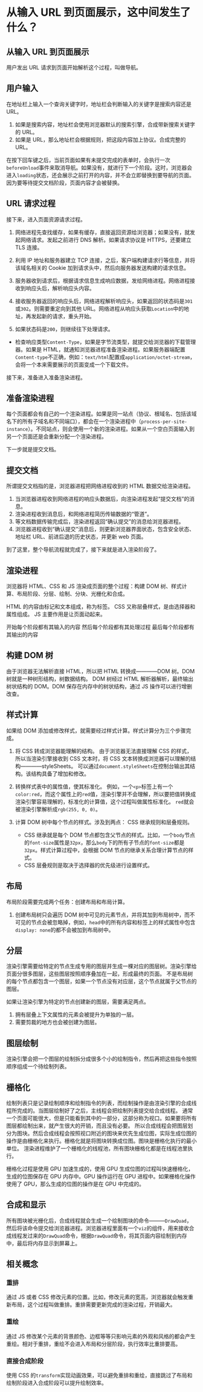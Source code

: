 # 从输入 URL 到页面展示，这中间发生了什么？

## 从输入 URL 到页面展示

用户发出 URL 请求到页面开始解析这个过程，叫做导航。

## 用户输入

在地址栏上输入一个查询关键字时，地址栏会判断输入的关键字是搜索内容还是 URL。

1. 如果是搜索内容，地址栏会使用浏览器默认的搜索引擎，合成带新搜索关键字的 URL。
2. 如果是 URL，那么地址栏会根据规则，把这段内容加上协议。合成完整的 URL。

在按下回车键之后，当前页面如果有未提交完成的表单时，会执行一次`beforeUnload`事件来取消导航。如果没有，就进行下一个阶段。这时，浏览器会进入`loading`状态，还会展示之前打开的内容，并不会立即替换到要导航的页面。因为要等待提交文档阶段，页面内容才会被替换。

## URL 请求过程

接下来，进入页面资源请求过程。

1. 网络进程先查找缓存，如果有缓存，直接返回资源给浏览器；如果没有，就发起网络请求。发起之前进行 DNS 解析。如果请求协议是 HTTPS，还要建立 TLS 连接。

2. 利用 IP 地址和服务器建立 TCP 连接，之后，客户端构建请求行等信息，并将该域名相关的 Cookie 加到请求头中，然后向服务器发送构建的请求信息。

3. 服务器收到请求后，根据请求信息生成响应数据，发给网络进程。网络进程接收到响应头后，解析响应头内容。

4. 接收服务器返回的响应头后，网络进程解析响应头，如果返回的状态码是`301`或`302`。则需要重定向到其他 URL。网络进程从响应头获取`Location`中的地址，再发起新的请求，重头开始。

5. 如果状态码是`200`，则继续往下处理请求。

- 检查响应类型`Content-Type`，如果是字节流类型，就提交给浏览器的下载管理器。如果是 HTML，就通知浏览器进程准备渲染进程。如果服务器端配置`Content-type`不正确，例如：`text/html`配置成`application/octet-stream`，会将一个本来需要展示的页面变成一个下载文件。

接下来，准备进入准备渲染进程。

## 准备渲染进程

每个页面都会有自己的一个渲染进程。如果是同一站点（协议、根域名、包括该域名下的所有子域名和不同端口），都会在一个渲染进程中（`process-per-site-instance`）。不同站点，则会使用一个新的渲染进程。如果从一个空白页面输入到另一个页面还是会重新分配一个渲染进程。

下一步就是提交文档。

## 提交文档

所谓提交文档指的是，浏览器进程把网络进程收到的 HTML 数据交给渲染进程。

1. 当浏览器进程收到网络进程的响应头数据后，向渲染进程发起“提交文档”的消息。
2. 渲染进程收到消息后，和网络进程简历传输数据的“管道”。
3. 等文档数据传输完成后，渲染进程返回“确认提交”的消息给浏览器进程。
4. 浏览器进程收到“确认提交”消息后，则更新浏览器界面状态，包含安全状态、地址栏 URL、前进后退的历史状态，并更新 web 页面。

到了这里，整个导航流程就完成了，接下来就是进入渲染阶段了。

## 渲染进程

浏览器将 HTML、CSS 和 JS 渲染成页面的整个过程：构建 DOM 树、样式计算、布局阶段、分层、绘制、分块、光栅化和合成。

HTML 的内容由标记和文本组成，称为标签。
CSS 又称层叠样式，是由选择器和属性组成。
JS 主要作用是让页面动起来。

开始每个阶段都有其输入的内容
然后每个阶段都有其处理过程
最后每个阶段都有其输出的内容

## 构建 DOM 树

由于浏览器无法解析直接 HTML，所以把 HTML 转换成————DOM 树。DOM 树就是一种树形结构，树数据结构。
DOM 树经过 HTML 解析器解析，最终输出树状结构的 DOM。DOM 保存在内存中的树状结构，通过 JS 操作可以进行增删改查。

## 样式计算

如果给 DOM 添加或修改样式，就需要经过样式计算。样式计算分为三个步骤完成。

1. 将 CSS 转成浏览器能理解的结构。
   由于浏览器无法直接理解 CSS 的样式，所以当渲染引擎接收到 CSS 文本时，将 CSS 文本转换成浏览器可以理解的结构————styleSheets。
   可以通过`document.styleSheets`在控制台输出其结构。该结构具备了增加和修改。

2. 转换样式表中的属性值，使其标准化。
   例如，一个`<p>`标签上有一个`color:red`，而这个属性上的`red`值，渲染引擎并不会理解，所以要把值转换成渲染引擎容易理解的，标准化的计算值，这个过程叫做属性标准化。
   `red`就会被渲染引擎解析成`rgb(255, 0, 0)`。

3. 计算 DOM 树中每个节点的样式。涉及到两点： CSS 继承规则和层叠规则。
   - CSS 继承就是每个 DOM 节点都包含父节点的样式。比如，一个`body`节点的`font-size`属性是`32px`，那么`body`下的所有子节点的`font-size`都是`32px`。样式计算过程中，会根据 DOM 节点的继承关系合理计算节点的样式。
   - CSS 层叠规则是取决于选择器的优先级进行设置样式。

## 布局

布局阶段需要完成两个任务：创建布局和布局计算。

1. 创建布局树只会遍历 DOM 树中可见的元素节点，并将其加到布局树中，而不可见的节点会被忽略掉，例如，`head`中的所有内容和标签上的样式属性中包含`display: none`的都不会被加到布局树中。

## 分层

渲染引擎需要给特定的节点生成专用的图层并生成一棵对应的图层树。渲染引擎给页面分很多图层，这些图层按照顺序叠加在一起，形成最终的页面。
不是布局树的每个节点都包含一个图层，如果一个节点没有对应层，这个节点就属于父节点的图层。

如果让渲染引擎为特定的节点创建新的图层，需要满足两点。

1. 拥有层叠上下文属性的元素会被提升为单独的一层。
2. 需要剪裁的地方也会被创建为图层。

## 图层绘制

渲染引擎会把一个图层的绘制拆分成很多个小的绘制指令，然后再把这些指令按照顺序组成一个待绘制列表。

## 栅格化

绘制列表只是记录绘制顺序和绘制指令的列表，而绘制操作是由渲染引擎的合成线程所完成的。当图层绘制好了之后，主线程会把绘制列表提交给合成线程。
通常一个页面可能很大，但是只能看到其中的一部分，这部分称为视口。如果要将所有图层都绘制出来，就产生很大的开销，而且没有必要。
所以合成线程会把图层划分为图块。然后合成线程会按照视口附近的图块来优先生成位图，实际生成位图的操作是由栅格化来执行。栅格化就是将图块转换成位图。图块是栅格化执行的最小单位。
渲染进程维护了一个栅格化的线程池，所有图块栅格化都是在线程池里执行。

栅格化过程是使用 GPU 加速生成的，使用 GPU 生成位图的过程叫快速栅格化，生成的位图保存在 GPU 内存中。GPU 操作运行在 GPU 进程中。如果栅格化操作使用了 GPU，那么生成的位图的操作是在 GPU 中完成的。

## 合成和显示

所有图块被光栅化后，合成线程就会生成一个绘制图块的命令———`DrawQuad`，然后将该命令提交给浏览器进程。浏览器进程里面有一个`viz`的组件，用来接收合成线程发过来的`DrawQuad`命令，根据`DrawQuad`命令，将其页面内容绘制到内存中，最后将内存显示到屏幕上。

## 相关概念

### 重排

通过 JS 或者 CSS 修改元素的位置。比如，修改元素的宽高，浏览器就会触发重新布局，这个过程叫做重排。重排需要更新完成的渲染过程，开销最大。

### 重绘

通过 JS 修改某个元素的背景颜色、边框等等只影响元素的外观和风格的都会产生重绘。相对于重排，重绘不会进入布局和分层阶段，执行效率比重排要高。

### 直接合成阶段

使用 CSS 的`transform`实现动画效果，可以避免重排和重绘，直接跳过了布局和绘制阶段进入合成阶段可以提升绘制效率。

